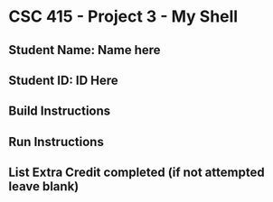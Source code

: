# CSC 415 - Project 3 - My Shell

## Student Name: Name here

## Student ID: ID Here

## Build Instructions

## Run Instructions

## List Extra Credit completed (if not attempted leave blank)
